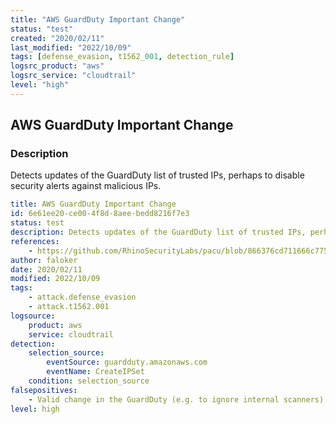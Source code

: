 ```yaml
---
title: "AWS GuardDuty Important Change"
status: "test"
created: "2020/02/11"
last_modified: "2022/10/09"
tags: [defense_evasion, t1562_001, detection_rule]
logsrc_product: "aws"
logsrc_service: "cloudtrail"
level: "high"
---
```


## AWS GuardDuty Important Change

### Description

Detects updates of the GuardDuty list of trusted IPs, perhaps to disable security alerts against malicious IPs.

```yml
title: AWS GuardDuty Important Change
id: 6e61ee20-ce00-4f8d-8aee-bedd8216f7e3
status: test
description: Detects updates of the GuardDuty list of trusted IPs, perhaps to disable security alerts against malicious IPs.
references:
    - https://github.com/RhinoSecurityLabs/pacu/blob/866376cd711666c775bbfcde0524c817f2c5b181/pacu/modules/guardduty__whitelist_ip/main.py#L9
author: faloker
date: 2020/02/11
modified: 2022/10/09
tags:
    - attack.defense_evasion
    - attack.t1562.001
logsource:
    product: aws
    service: cloudtrail
detection:
    selection_source:
        eventSource: guardduty.amazonaws.com
        eventName: CreateIPSet
    condition: selection_source
falsepositives:
    - Valid change in the GuardDuty (e.g. to ignore internal scanners)
level: high

```
